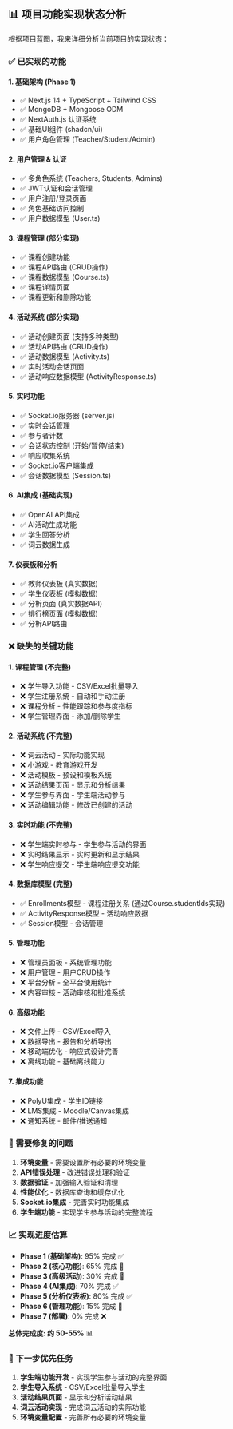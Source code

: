 ## 📊 项目功能实现状态分析

根据项目蓝图，我来详细分析当前项目的实现状态：

### ✅ 已实现的功能

#### 1. 基础架构 (Phase 1)

- ✅ Next.js 14 + TypeScript + Tailwind CSS
- ✅ MongoDB + Mongoose ODM
- ✅ NextAuth.js 认证系统
- ✅ 基础UI组件 (shadcn/ui)
- ✅ 用户角色管理 (Teacher/Student/Admin)

#### 2. 用户管理 & 认证

- ✅ 多角色系统 (Teachers, Students, Admins)
- ✅ JWT认证和会话管理
- ✅ 用户注册/登录页面
- ✅ 角色基础访问控制
- ✅ 用户数据模型 (User.ts)

#### 3. 课程管理 (部分实现)

- ✅ 课程创建功能
- ✅ 课程API路由 (CRUD操作)
- ✅ 课程数据模型 (Course.ts)
- ✅ 课程详情页面
- ✅ 课程更新和删除功能

#### 4. 活动系统 (部分实现)

- ✅ 活动创建页面 (支持多种类型)
- ✅ 活动API路由 (CRUD操作)
- ✅ 活动数据模型 (Activity.ts)
- ✅ 实时活动会话页面
- ✅ 活动响应数据模型 (ActivityResponse.ts)

#### 5. 实时功能

- ✅ Socket.io服务器 (server.js)
- ✅ 实时会话管理
- ✅ 参与者计数
- ✅ 会话状态控制 (开始/暂停/结束)
- ✅ 响应收集系统
- ✅ Socket.io客户端集成
- ✅ 会话数据模型 (Session.ts)

#### 6. AI集成 (基础实现)

- ✅ OpenAI API集成
- ✅ AI活动生成功能
- ✅ 学生回答分析
- ✅ 词云数据生成

#### 7. 仪表板和分析

- ✅ 教师仪表板 (真实数据)
- ✅ 学生仪表板 (模拟数据)
- ✅ 分析页面 (真实数据API)
- ✅ 排行榜页面 (模拟数据)
- ✅ 分析API路由

### ❌ 缺失的关键功能

#### 1. 课程管理 (不完整)

- ❌ 学生导入功能 - CSV/Excel批量导入
- ❌ 学生注册系统 - 自动和手动注册
- ❌ 课程分析 - 性能跟踪和参与度指标
- ❌ 学生管理界面 - 添加/删除学生

#### 2. 活动系统 (不完整)

- ❌ 词云活动 - 实际功能实现
- ❌ 小游戏 - 教育游戏开发
- ❌ 活动模板 - 预设和模板系统
- ❌ 活动结果页面 - 显示和分析结果
- ❌ 学生参与界面 - 学生端活动参与
- ❌ 活动编辑功能 - 修改已创建的活动

#### 3. 实时功能 (不完整)

- ❌ 学生端实时参与 - 学生参与活动的界面
- ❌ 实时结果显示 - 实时更新和显示结果
- ❌ 学生响应提交 - 学生端响应提交功能

#### 4. 数据库模型 (完整)

- ✅ Enrollments模型 - 课程注册关系 (通过Course.studentIds实现)
- ✅ ActivityResponse模型 - 活动响应数据
- ✅ Session模型 - 会话管理

#### 5. 管理功能

- ❌ 管理员面板 - 系统管理功能
- ❌ 用户管理 - 用户CRUD操作
- ❌ 平台分析 - 全平台使用统计
- ❌ 内容审核 - 活动审核和批准系统

#### 6. 高级功能

- ❌ 文件上传 - CSV/Excel导入
- ❌ 数据导出 - 报告和分析导出
- ❌ 移动端优化 - 响应式设计完善
- ❌ 离线功能 - 基础离线能力

#### 7. 集成功能

- ❌ PolyU集成 - 学生ID链接
- ❌ LMS集成 - Moodle/Canvas集成
- ❌ 通知系统 - 邮件/推送通知

### 🔧 需要修复的问题

1. **环境变量** - 需要设置所有必要的环境变量
2. **API错误处理** - 改进错误处理和验证
3. **数据验证** - 加强输入验证和清理
4. **性能优化** - 数据库查询和缓存优化
5. **Socket.io集成** - 完善实时功能集成
6. **学生端功能** - 实现学生参与活动的完整流程

### 📈 实现进度估算

- **Phase 1 (基础架构)**: 95% 完成 ✅
- **Phase 2 (核心功能)**: 65% 完成 🔄
- **Phase 3 (高级活动)**: 30% 完成 🔄
- **Phase 4 (AI集成)**: 70% 完成 ✅
- **Phase 5 (分析仪表板)**: 80% 完成 ✅
- **Phase 6 (管理功能)**: 15% 完成 🔄
- **Phase 7 (部署)**: 0% 完成 ❌

**总体完成度: 约 50-55%** 📊

### 🎯 下一步优先任务

1. **学生端功能开发** - 实现学生参与活动的完整界面
2. **学生导入系统** - CSV/Excel批量导入学生
3. **活动结果页面** - 显示和分析活动结果
4. **词云活动实现** - 完成词云活动的实际功能
5. **环境变量配置** - 完善所有必要的环境变量

